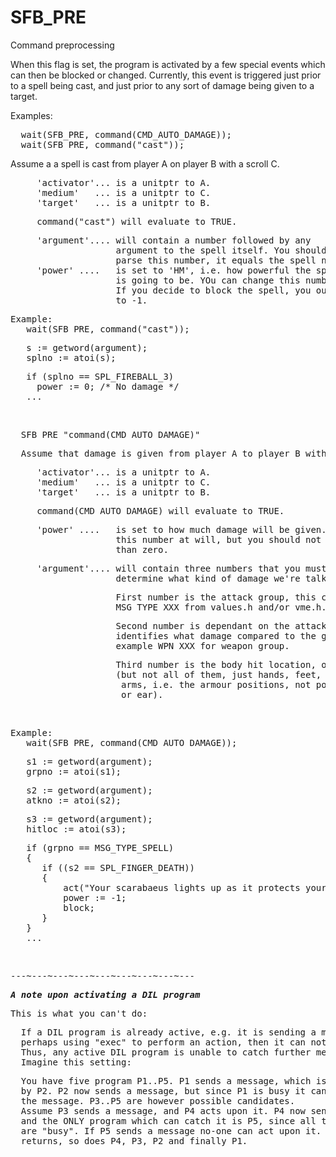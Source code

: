 <div class="mw-parser-output"><h1><span class="mw-headline" id="SFB_PRE">SFB_PRE</span></h1>
<p>Command preprocessing
</p><p>When this flag is set, the program is activated by a few special events
which can then be blocked or changed. Currently, this event is triggered
just prior to a spell being cast, and just prior to any sort of damage
being given to a target.
</p><p>Examples:
</p>
<pre>  wait(SFB_PRE, command(CMD_AUTO_DAMAGE));
  wait(SFB_PRE, command("cast"));
</pre>
<p>Assume a a spell is cast from player A on player B with a scroll C.
</p>
<pre>     'activator'... is a unitptr to A.
     'medium'   ... is a unitptr to C.
     'target'   ... is a unitptr to B.
</pre>
<pre>     command("cast") will evaluate to TRUE.
</pre>
<pre>     'argument'.... will contain a number followed by any
                    argument to the spell itself. You should
                    parse this number, it equals the spell number SPL_XXX.
     'power' ....   is set to 'HM', i.e. how powerful the spell cast
                    is going to be. YOu can change this number at will.
                    If you decide to block the spell, you ought to set it
                    to -1.
</pre>
<pre>Example:
   wait(SFB_PRE, command("cast"));
</pre>
<pre>   s&#160;:= getword(argument);
   splno&#160;:= atoi(s);
</pre>
<pre>   if (splno == SPL_FIREBALL_3)
     power&#160;:= 0; /* No damage */
   ...
</pre>
<p><br />
</p>
<pre>  SFB_PRE "command(CMD_AUTO_DAMAGE)"
</pre>
<pre>  Assume that damage is given from player A to player B with a sword C.
</pre>
<pre>     'activator'... is a unitptr to A.
     'medium'   ... is a unitptr to C.
     'target'   ... is a unitptr to B.
</pre>
<pre>     command(CMD_AUTO_DAMAGE) will evaluate to TRUE.
</pre>
<pre>     'power' ....   is set to how much damage will be given. You can change
                    this number at will, but you should not set it to less
                    than zero.
</pre>
<pre>     'argument'.... will contain three numbers that you must parse to
                    determine what kind of damage we're talking about.
</pre>
<pre>                    First number is the attack group, this can be one of
                    MSG_TYPE_XXX from values.h and/or vme.h.
</pre>
<pre>                    Second number is dependant on the attack group and
                    identifies what damage compared to the group. For
                    example WPN_XXX for weapon group.
</pre>
<pre>                    Third number is the body hit location, one of WEAR_XXX,
                    (but not all of them, just hands, feet, legs, body, head,
                     arms, i.e. the armour positions, not positions like finger
                     or ear).
</pre>
<p><br />
</p>
<pre>Example:
   wait(SFB_PRE, command(CMD_AUTO_DAMAGE));
</pre>
<pre>   s1&#160;:= getword(argument);
   grpno&#160;:= atoi(s1);
</pre>
<pre>   s2&#160;:= getword(argument);
   atkno&#160;:= atoi(s2);
</pre>
<pre>   s3&#160;:= getword(argument);
   hitloc&#160;:= atoi(s3);
</pre>
<pre>   if (grpno == MSG_TYPE_SPELL)
   {
      if ((s2 == SPL_FINGER_DEATH))
      {
          act("Your scarabaeus lights up as it protects your life force.");
          power&#160;:= -1;
          block;
      }
   }
   ...
</pre>
<p><br />
</p>
<pre>---~---~---~---~---~---~---~---~---
</pre>
<pre><b><i>A note upon activating a DIL program</i></b>
</pre>
<pre>This is what you can't do:
</pre>
<pre>  If a DIL program is already active, e.g. it is sending a message or
  perhaps using "exec" to perform an action, then it can not be activated.
  Thus, any active DIL program is unable to catch further messages.
  Imagine this setting:
</pre>
<pre>  You have five program P1..P5. P1 sends a message, which is intercepted
  by P2. P2 now sends a message, but since P1 is busy it can not process
  the message. P3..P5 are however possible candidates.
  Assume P3 sends a message, and P4 acts upon it. P4 now sends a message
  and the ONLY program which can catch it is P5, since all the other programs
  are "busy". If P5 sends a message no-one can act upon it. When P5
  returns, so does P4, P3, P2 and finally P1.
</pre></div>
